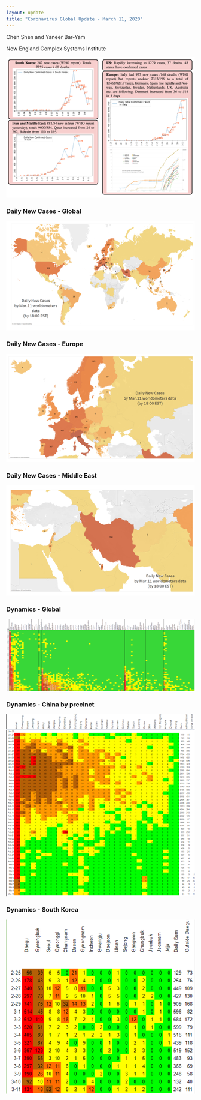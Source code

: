 ```yaml
---
layout: update
title: "Coronavirus Global Update - March 11, 2020"
---
```


Chen Shen and Yaneer Bar-Yam

New England Complex Systems Institute

![](/media/5e6a98a9d1f71c92e695c015_3_11_summary.png)

### Daily New Cases - Global

![](/media/5e6a98a98f50f53e5ff9c25f_3_11_world_daily.png)

### Daily New Cases - Europe

![](/media/5e6a98aa7b9e5e3891c48b37_3_11_eu_daily.png)

### Daily New Cases - Middle East

![](/media/5e6a98a9a67174d7462089b7_3_11_me_daily.png)

### Dynamics - Global

![](/media/5e6a98aa6d582d2a20af167e_Global_3_11.png)

### Dynamics - China by precinct

![](/media/5e6a98a9d1f71c0e6095c016_China_3_11.png)

### Dynamics - South Korea

![](/media/5e6a98aaa671742bc02089cd_Sout_Korea_3_11.png)
